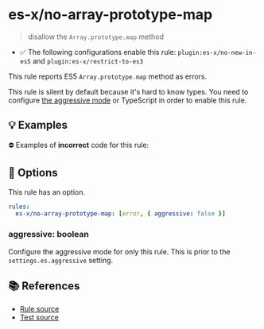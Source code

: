 # es-x/no-array-prototype-map
> disallow the `Array.prototype.map` method

- ✅ The following configurations enable this rule: `plugin:es-x/no-new-in-es5` and `plugin:es-x/restrict-to-es3`

This rule reports ES5 `Array.prototype.map` method as errors.

This rule is silent by default because it's hard to know types. You need to configure [the aggressive mode](../#the-aggressive-mode) or TypeScript in order to enable this rule.

## 💡 Examples

⛔ Examples of **incorrect** code for this rule:

<eslint-playground type="bad" code="/*eslint es-x/no-array-prototype-map: [error, { aggressive: true }] */
foo.map(e =&gt; 2 * e)
" />

## 🔧 Options

This rule has an option.

```yml
rules:
  es-x/no-array-prototype-map: [error, { aggressive: false }]
```

### aggressive: boolean

Configure the aggressive mode for only this rule.
This is prior to the `settings.es.aggressive` setting.

## 📚 References

- [Rule source](https://github.com/ota-meshi/eslint-plugin-es-x/blob/v4.1.0/lib/rules/no-array-prototype-map.js)
- [Test source](https://github.com/ota-meshi/eslint-plugin-es-x/blob/v4.1.0/tests/lib/rules/no-array-prototype-map.js)

